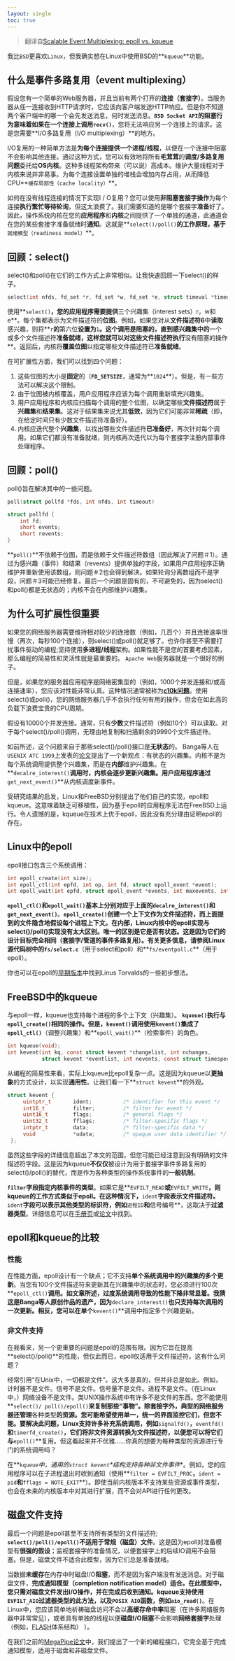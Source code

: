 ```yaml
---
layout: single
toc: true
---
```


> 翻译自[Scalable Event Multiplexing: epoll vs. kqueue](https://people.eecs.berkeley.edu/~sangjin/2012/12/21/epoll-vs-kqueue.html)

我比`BSD`更喜欢`Linux`，但我确实想在Linux中使用BSD的**`kqueue`**功能。

## 什么是事件多路复用（event multiplexing）

假设您有一个简单的Web服务器，并且当前有两个打开的**连接（套接字）**。当服务器从任一连接收到HTTP请求时，它应该向客户端发送HTTP响应。但是你不知道两个客户端中的哪一个会先发送消息，何时发送消息。**`BSD Socket API`**的阻塞行为意味着如果在一个连接上调用**`recv()`**，您将无法响应另一个连接上的请求。这是您需要**I/O多路复用（I/O multiplexing）**的地方。

I/O复用的一种简单方法是**为每个连接提供一个进程/线程**，以便在一个连接中阻塞不会影响其他连接。通过这种方式，您可以有效地将所有**毛茸茸**的**调度/多路复用问题**委托给**OS内核**。这种多线程架构带来（可以说）高成本。维护大量线程对于内核来说并非易事。为每个连接设置单独的堆栈会增加内存占用，从而降低CPU**`缓存局部性（cache locality）`**。

如何在没有线程连接的情况下实现I / O复用？您可以使用**非阻塞套接字操作**为每个连接**执行繁忙等待轮询**，但这太浪费了。我们需要知道的是哪个套接字**准备**好了。因此，操作系统内核在您的**应用程序**和**内核**之间提供了一个单独的通道，此通道会在您的某些套接字准备就绪时**通知**。这就是**`select()/poll()`**的工作原理，基于**`就绪模型（readiness model）`**。

## 回顾：select()

select()和poll()在它们的工作方式上非常相似。让我快速回顾一下select()的样子。

```c
select(int nfds, fd_set *r, fd_set *w, fd_set *e, struct timeval *timeout)
```

使用**`select()`**，您的应用程序需要提供**三个兴趣集（interest sets）r，w和e**。每个集都表示为文件描述符的**位图**。例如，如果您对从**文件描述符6**中**读取**感兴趣，则将**`r`**的**第六位**设置为**`1`**。这个调用是阻塞的，直到感兴趣集中的**一个或多个文件描述符**准备就绪，这样您就可以对这些文件描述符执行**没有阻塞的操作**。返回后，内核将**覆盖位图**以指定哪些文件描述符已**准备就绪**。

在可扩展性方面，我们可以找到四个问题：

1. 这些位图的大小是**固定**的（**`FD_SETSIZE`**，通常为**`1024`**）。但是，有一些方法可以解决这个限制。
2. 由于位图被内核覆盖，用户应用程序应该为每个调用重新填充兴趣集。
3. 用户应用程序和内核应扫描每个调用的整个位图，以确定哪些**文件描述符**属于**兴趣集**和**结果集**。这对于结果集来说尤其**低效**，因为它们可能非常**稀疏**（即，在给定时间只有少数文件描述符准备好）。
4. 内核应迭代整个**兴趣集**，以找出哪些文件描述符**已准备好**，再次针对每个调用。如果它们都没有准备就绪，则内核再次迭代以为每个套接字注册内部事件处理程序。

## 回顾：poll()

poll()旨在解决其中的一些问题。

```c
poll(struct pollfd *fds, int nfds, int timeout)

struct pollfd {
    int fd;
    short events;
    short revents;
}
```

**`poll()`**不依赖于位图，而是依赖于文件描述符数组（因此解决了问题＃1）。通过为感兴趣（事件）和结果（revents）提供单独的字段，如果用户应用程序正确维护并重新使用该数组，则问题＃2也会得到解决。如果轮询分离数组而不是字段，问题＃3可能已经修复。最后一个问题是固有的，不可避免的，因为select()和poll()都是无状态的；内核不会在内部维护兴趣集。

## 为什么可扩展性很重要

如果您的网络服务器需要维持相对较少的连接数（例如，几百个）并且连接速率很慢（再次，每秒100个连接），则select()或poll()就足够了。也许你甚至不需要打扰事件驱动的编程;坚持使用**多进程/线程**架构。如果性能不是您的首要考虑因素，那么编程的简易性和灵活性就是最重要的。 `Apache Web`服务器就是一个很好的例子。

但是，如果您的服务器应用程序是网络密集型的（例如，1000个并发连接和/或高连接速率），您应该对性能非常认真。这种情况通常被称为[**c10k问题**](http://www.kegel.com/c10k.html)。使用select()或poll()，您的网络服务器几乎不会执行任何有用的操作，但会在如此高的负载下浪费宝贵的CPU周期。

假设有10000个并发连接。通常，只有**少数**文件描述符（例如10个）可以读取。对于每个select()/poll()调用，无理由地复制和扫描剩余的9990个文件描述符。

如前所述，这个问题来自于那些select()/poll()接口是**无状态**的。 Banga等人在`USENIX ATC 1999`上发表的[论文](http://static.usenix.org/event/usenix99/full_papers/banga/banga.pdf)提出了一个新观点：有状态的兴趣集。内核不是为每个系统调用提供整个兴趣集，而是在**内部**维护兴趣集。在**`decalre_interest()`**调用时，内核会逐步更新兴趣集。用户应用程序通过**`get_next_event()`**从内核调度新事件。

受研究结果的启发，Linux和FreeBSD分别提出了他们自己的实现，epoll和kqueue。这意味着缺乏可移植性，因为基于epoll的应用程序无法在FreeBSD上运行。令人遗憾的是，kqueue在技术上优于epoll，因此没有充分理由证明epoll的存在。

## Linux中的epoll

epoll接口包含三个系统调用：

```c
int epoll_create(int size);
int epoll_ctl(int epfd, int op, int fd, struct epoll_event *event);
int epoll_wait(int epfd, struct epoll_event *events, int maxevents, int timeout);
```

**`epoll_ctl()`**和**`epoll_wait()`**基本上分别对应于上面的**`decalre_interest()`**和**`get_next_event()`**。**`epoll_create()`**创建一个上下文作为文件描述符，而上面提到的文件隐含地假设每个进程上下文。在内部，Linux内核中的epoll实现与select()/poll()实现没有太大区别。唯一的区别是它是否有状态。这是因为它们的设计目标完全相同（套接字/管道的事件多路复用）。有关更多信息，请参阅Linux源代码树中的**`fs/select.c`**（用于select和poll）和**`fs/eventpoll.c`**（用于epoll）。

你也可以在epoll的[早期版本](http://lkml.indiana.edu/hypermail/linux/kernel/0010.3/0003.html)中找到Linus Torvalds的一些初步想法。

## FreeBSD中的kqueue

与epoll一样，kqueue也支持每个进程的多个上下文（兴趣集）。 **`kqueue()`**执行与**`epoll_create()`**相同的操作。但是，**`kevent()`**调用使用**`kevent()`**集成了**`epoll_ctl()`**（调整兴趣集）和**`epoll_wait()`**（检索事件）的角色。

```c
int kqueue(void);
int kevent(int kq, const struct kevent *changelist, int nchanges, 
           struct kevent *eventlist, int nevents, const struct timespec *timeout);
```

从编程的简易性来看，实际上kqueue比epoll复杂一点。这是因为kqueue以**更抽象**的方式设计，以实现**通用性**。让我们看一下**`struct kevent`**的外观。

```c
struct kevent {
     uintptr_t       ident;          /* identifier for this event */
     int16_t         filter;         /* filter for event */
     uint16_t        flags;          /* general flags */
     uint32_t        fflags;         /* filter-specific flags */
     intptr_t        data;           /* filter-specific data */
     void            *udata;         /* opaque user data identifier */
 };
```

虽然这些字段的详细信息超出了本文的范围，但您可能已经注意到没有明确的文件描述符字段。这是因为kqueue**不仅仅**被设计为用于套接字事件多路复用的select()/poll()的替代，而是作为各种类型的操作系统事件的**一般机制**。

**`filter`**字段指定内核事件的**类型**。如果它是**`EVFILT_READ`**或**`EVFILT_WRITE`**，则kqueue的工作方式类似于epoll。在这种情况下，**`ident`**字段表示文件描述符。**`ident`**字段可以表示其他类型的标识符，例如**`进程ID`**和**信号编号**，这取决于**过滤器类型**。详细信息可以在[手册页](http://www.freebsd.org/cgi/man.cgi?query=kqueue&sektion=2)或[论文](http://people.freebsd.org/~jlemon/papers/kqueue.pdf)中找到。

## epoll和kqueue的比较

### 性能

在性能方面，epoll设计有一个缺点；它不支持**单个系统调用中的兴趣集的多个更新**。当您有100个文件描述符来更新其在兴趣集中的状态时，您必须进行100次**`epoll_ctl()`**调用。如文章所述，过度系统调用导致的性能下降非常显着。我猜这是Banga等人原创作品的遗产，因为**`declare_interest()`**也只支持每次调用的一次更新。相反，您可以在单个**`kevent()`**调用中指定多个兴趣更新。

### 非文件支持

在我看来，另一个更重要的问题是epoll的范围有限。因为它旨在提高**select()/poll()**的性能，但仅此而已，epoll仅适用于文件描述符。这有什么问题？

经常引用“在Unix中，一切都是文件”。这大多是真的，但并非总是如此。例如，计时器不是文件。信号不是文件。信号量不是文件。进程不是文件。（在Linux中，）网络设备不是文件。类UNIX操作系统中有许多不是文件的东西。您不能使用**`select()/ poll()/epoll()`**来复制那些“事物”。除套接字外，典型的网络服务器还管理**各种类型**的资源。您可能希望使用单一，统一的界面监控它们，但您不能。要解决此问题，Linux支持许多补充系统调用，例如**`signalfd()`**，**`eventfd()`**和**`timerfd_create()`**，它们将非文件资源转换为文件描述符，以便您可以将它们与**`epoll()`**复用。但这看起来并不优雅......你真的想要为每种类型的资源进行专门的系统调用吗？

在**`kqueue`**中，通用的*`struct kevent`*结构支持各种**非文件事件**。例如，您的应用程序可以在子进程退出时收到通知（使用**`filter = EVFILT_PROC`**，**`ident = pid`**和**`fflags = NOTE_EXIT`**）。即使当前内核版本不支持某些资源或事件类型，也会在未来的内核版本中对其进行扩展，而不会对API进行任何更改。

## 磁盘文件支持

最后一个问题是epoll甚至不支持所有类型的文件描述符; **`select()/poll()/epoll()`**不适用于**常规（磁盘）文件**。这是因为epoll对准备模型有**很强的假设**；监视套接字的准备情况，以便套接字上的后续IO调用不会阻塞。但是，磁盘文件不适合此模型，因为它们总是准备就绪。

当数据**未缓存**在内存中时磁盘I/O**阻塞**，而不是因为客户端没有发送消息。对于磁盘文件，**完成通知模型（completion notification model）**适合。在此模型中，您只需对磁盘文件发出I/O操作，并在完成后收到通知。kqueue支持使用**`EVFILT_AIO`**过滤器类型的此方法，以及**`POSIX AIO`**函数，例如**`aio_read()`**。在Linux中，您应该简单地祈祷磁盘访问不会以**高缓存命中率**阻塞（在许多网络服务器中非常常见），或者具有单独的线程以便**磁盘I/O阻塞**不会影响**网络套接字**处理（例如，[FLASH](http://www.cs.princeton.edu/~vivek/pubs/flash_usenix_99/flash.pdf)体系结构） ）。

在我们之前的[MegaPipe论文](http://www.eecs.berkeley.edu/~sangjin/static/pub/osdi2012_megapipe.pdf)中，我们提出了一个新的编程接口，它完全基于完成通知模型，适用于磁盘和非磁盘文件。